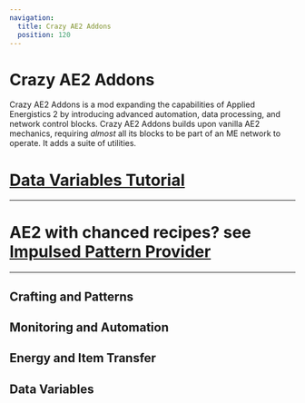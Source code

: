 ```yaml
---
navigation:
  title: Crazy AE2 Addons
  position: 120
---
```


# Crazy AE2 Addons

Crazy AE2 Addons is a mod expanding the capabilities of Applied Energistics 2
by introducing advanced automation, data processing, and network control blocks.
Crazy AE2 Addons builds upon vanilla AE2 mechanics, requiring _almost_ all its
blocks to be part of an ME network to operate. It adds a suite of utilities.

# [Data Variables Tutorial](crazyguide/data_variables.md)

---

# AE2 with chanced recipes? see [Impulsed Pattern Provider](crazyguide/impulsed_pattern_provider.md)

---

## Crafting and Patterns

<CategoryIndex category="Crafting and Patterns"></CategoryIndex>

## Monitoring and Automation

<CategoryIndex category="Monitoring and Automation"></CategoryIndex>

## Energy and Item Transfer

<CategoryIndex category="Energy and Item Transfer"></CategoryIndex>

## Data Variables

<CategoryIndex category="Data Variables"></CategoryIndex>